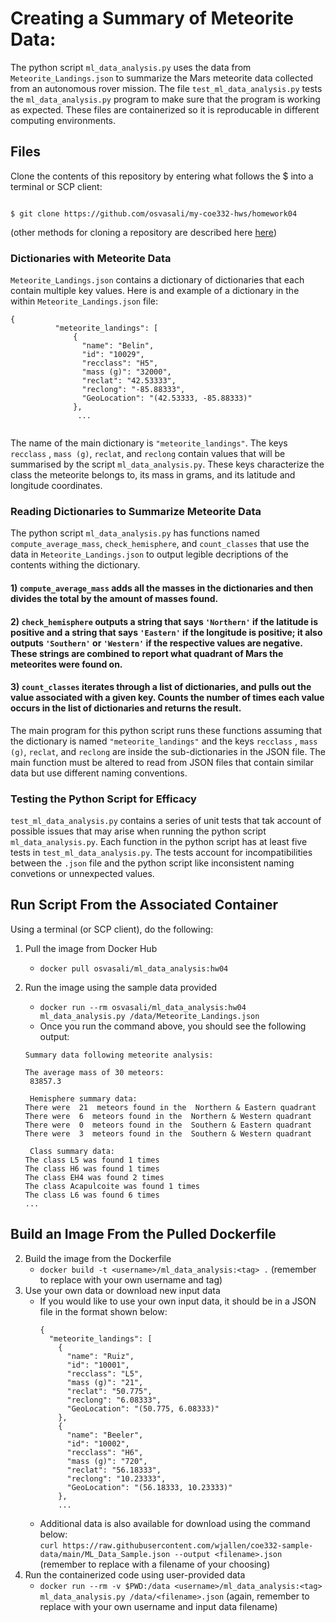 # Creating a Summary of Meteorite Data:

The python script `ml_data_analysis.py` uses the data from `Meteorite_Landings.json` to summarize the Mars meteorite data collected from an autonomous rover mission. The file `test_ml_data_analysis.py` tests the `ml_data_analysis.py` program to make sure that the program is working as expected. These files are containerized so it is reproducable in different computing environments.   

## Files

Clone the contents of this repository by entering what follows the $ into a terminal or SCP client:

```

$ git clone https://github.com/osvasali/my-coe332-hws/homework04

```

(other methods for cloning a repository are described here [here](https://docs.github.com/en/repositories/creating-and-managing-repositories/cloning-a-repository))

### Dictionaries with Meteorite Data

`Meteorite_Landings.json` contains a dictionary of dictionaries that each contain multiple key values. Here is and example of a dictionary in the within `Meteorite_Landings.json` file:

```
{
          "meteorite_landings": [
              {
                "name": "Belin",
                "id": "10029",
                "recclass": "H5",
                "mass (g)": "32000",
                "reclat": "42.53333",
                "reclong": "-85.88333",
                "GeoLocation": "(42.53333, -85.88333)"
              },
               ...
      
```

The name of the main dictionary is `"meteorite_landings"`. The keys `recclass` , `mass (g)`, `reclat`, and `reclong` contain values that will be summarised by the script `ml_data_analysis.py`. These keys characterize the class the meteorite belongs to, its mass in grams, and its latitude and longitude coordinates.

### Reading Dictionaries to Summarize Meteorite Data

The python script `ml_data_analysis.py` has functions named `compute_average_mass`, `check_hemisphere`, and `count_classes` that use the data in `Meteorite_Landings.json` to output legible decriptions of the contents withing the dictionary. 

#### 1) `compute_average_mass` adds all the masses in the dictionaries and then divides the total by the amount of masses found. 
#### 2) `check_hemisphere` outputs a string that says `'Northern'` if the latitude is positive and a string that says `'Eastern'` if the longitude is positive; it also outputs `'Southern'` or `'Western'` if the respective values are negative. These strings are combined to report what quadrant of Mars the meteorites were found on.
#### 3) `count_classes` iterates through a list of dictionaries, and pulls out the value associated with a given key. Counts the number of times each value occurs in the list of dictionaries and returns the result.

The main program for this python script runs these functions assuming that the dictionary is named `"meteorite_landings"` and the keys `recclass` , `mass (g)`, `reclat`, and `reclong` are inside the sub-dictionaries in the JSON file. The main function must be altered to read from JSON files that contain similar data but use different naming conventions.

### Testing the Python Script for Efficacy

`test_ml_data_analysis.py` contains a series of unit tests that tak account of possible issues that may arise when running the python script `ml_data_analysis.py`. Each function in the python script has at least five tests in `test_ml_data_analysis.py`. The tests account for incompatibilities between the `.json` file and the python script like inconsistent naming convetions or unnexpected values.

## Run Script From the Associated Container

Using a terminal (or SCP client), do the following:

1. Pull the image from Docker Hub
      - `docker pull osvasali/ml_data_analysis:hw04`
  2. Run the image using the sample data provided
      - `docker run --rm osvasali/ml_data_analysis:hw04 ml_data_analysis.py /data/Meteorite_Landings.json`
      - Once you run the command above, you should see the following output: 

      ```
      Summary data following meteorite analysis:

      The average mass of 30 meteors:
       83857.3

       Hemisphere summary data:
      There were  21  meteors found in the  Northern & Eastern quadrant
      There were  6  meteors found in the  Northern & Western quadrant
      There were  0  meteors found in the  Southern & Eastern quadrant
      There were  3  meteors found in the  Southern & Western quadrant

       Class summary data:
      The class L5 was found 1 times
      The class H6 was found 1 times
      The class EH4 was found 2 times
      The class Acapulcoite was found 1 times
      The class L6 was found 6 times
      ...
      ```
      
## Build an Image From the Pulled Dockerfile

  2. Build the image from the Dockerfile
      - `docker build -t <username>/ml_data_analysis:<tag> .` (remember to replace with your own username and tag)
  3. Use your own data or download new input data
      - If you would like to use your own input data, it should be in a JSON file in the format shown below:
        ```
        {
          "meteorite_landings": [
            {
              "name": "Ruiz",
              "id": "10001",
              "recclass": "L5",
              "mass (g)": "21",
              "reclat": "50.775",
              "reclong": "6.08333",
              "GeoLocation": "(50.775, 6.08333)"
            },
            {
              "name": "Beeler",
              "id": "10002",
              "recclass": "H6",
              "mass (g)": "720",
              "reclat": "56.18333",
              "reclong": "10.23333",
              "GeoLocation": "(56.18333, 10.23333)"
            },
            ...
        ```
       - Additional data is also available for download using the command below: <br />
         `curl https://raw.githubusercontent.com/wjallen/coe332-sample-data/main/ML_Data_Sample.json --output <filename>.json` (remember to replace with a filename of your choosing)
  5. Run the containerized code using user-provided data
      - `docker run --rm -v $PWD:/data <username>/ml_data_analysis:<tag> ml_data_analysis.py /data/<filename>.json` (again, remember to replace with your own username and input data filename)
